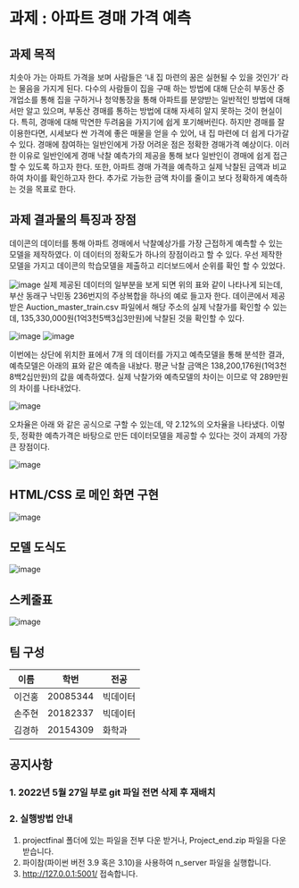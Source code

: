 # 과제 : 아파트 경매 가격 예측

## 과제 목적

치솟아 가는 아파트 가격을 보며 사람들은 ‘내 집 마련의 꿈은 실현될 수 있을 것인가’ 라는 물음을 가지게 된다. 다수의 사람들이 집을 구매 하는 방법에 대해 단순히 부동산 중개업소를 통해 집을 구하거나 청약통장을 통해 아파트를 분양받는 일반적인 방법에 대해서만 알고 있으며, 부동산 경매를 통하는 방법에 대해 자세히 알지 못하는 것이 현실이다. 
특히, 경매에 대해 막연한 두려움을 가지기에 쉽게 포기해버린다. 하지만 경매를 잘 이용한다면, 시세보다 싼 가격에 좋은 매물을 얻을 수 있어, 내 집 마련에 더 쉽게 다가갈 수 있다. 
경매에 참여하는 일반인에게 가장 어려운 점은 정확한 경매가격 예상이다. 
이러한 이유로 일반인에게 경매 낙찰 예측가의 제공을 통해 보다 일반인이 경매에 쉽게 접근 할 수 있도록 하고자 한다. 또한, 아파트 경매 가격을 예측하고 실제 낙찰된 금액과 비교하여 차이를 확인하고자 한다. 추가로 가능한 금액 차이를 줄이고 보다 정확하게 예측하는 것을 목표로 한다. 

## 과제 결과물의 특징과 장점

데이콘의 데이터를 통해 아파트 경매에서 낙찰예상가를 가장 근접하게 예측할 수 있는 모델을 제작하였다. 이 데이터의 정확도가 하나의 장점이라고 할 수 있다. 
우선 제작한 모델을 가지고 데이콘의 학습모델을 제출하고 리더보드에서 순위를 확인 할 수 있었다.
 
![image](https://user-images.githubusercontent.com/101695209/170307790-8be938ce-5775-456f-b364-b26bccaf308d.png)
실제 제공된 데이터의 일부분을 보게 되면 위의 표와 같이 나타나게 되는데, 부산 동래구 낙민동 236번지의 주상복합을 하나의 예로 들고자 한다. 
데이콘에서 제공받은 Auction_master_train.csv 파일에서 해당 주소의 실제 낙찰가를 확인할 수 있는데, 135,330,000원(1억3천5백3십3만원)에 낙찰된 것을 확인할 수 있다. 
 
![image](https://user-images.githubusercontent.com/101695209/170307838-bdaf1ef2-cf87-46b8-891f-8198552a7936.png)
![image](https://user-images.githubusercontent.com/101695209/170307854-4d18f2a9-23c3-47c9-8879-5799d9681d14.png)

 
이번에는 상단에 위치한 표에서 7개 의 데이터를 가지고 예측모델을 통해 분석한 결과, 예측모델은 아래의 표와 같은 예측을 내놨다. 평균 낙찰 금액은 138,200,176원(1억3천8백2십만원)의 값을 예측하였다. 실제 낙찰가와 예측모델의 차이는  이므로 약 289만원 의 차이를 나타내었다. 

![image](https://user-images.githubusercontent.com/101695209/170307906-8198cf7b-ad7e-4a9d-9675-990d1a2f17a5.png)
 
오차율은 아래 와 같은 공식으로 구할 수 있는데, 약 2.12%의 오차율을 나타냈다. 이렇듯, 정확한 예측가격은 바탕으로 만든 데이터모델을 제공할 수 있다는 것이 과제의 가장 큰 장점이다.


![image](https://user-images.githubusercontent.com/101695209/170307925-79cbf14f-b2a5-4aa4-a6fe-974a7643f330.png)

## HTML/CSS 로 메인 화면 구현
![image](https://user-images.githubusercontent.com/101695209/170828489-fc31e46b-b769-4f4f-bc84-d93fc433b360.png)



## 모델 도식도
![image](https://user-images.githubusercontent.com/101695209/170828429-610b0226-9ea3-46d3-92f5-2777c74d1837.png)


## 스케줄표
![image](https://user-images.githubusercontent.com/101695209/170307465-82019cf3-a723-4c96-a299-8e319d839bf8.png)


## 팀 구성
|이름|학번|전공 |
|------|---|---|
|이건홍|20085344|빅데이터|
|손주현|20182337|빅데이터|
|김경하|20154309|화학과|

## 공지사항
### 1. 2022년 5월 27일 부로 git 파일 전면 삭제 후 재배치
### 2. 실행방법 안내
 1. projectfinal 폴더에 있는 파일을 전부 다운 받거나, Project_end.zip 파일을 다운받습니다.
 2.  파이참(파이썬 버전 3.9 혹은 3.10)을 사용하여 n_server 파일을 실행합니다.
 3.  http://127.0.0.1:5001/ 접속합니다.
